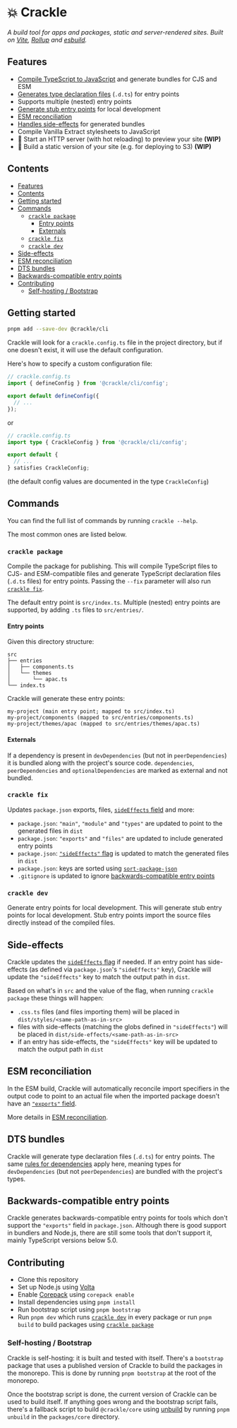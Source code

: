 # 💥 Crackle <!-- omit in toc -->

_A build tool for apps and packages, static and server-rendered sites. Built on [Vite], [Rollup] and [esbuild]._

[Vite]: https://vitejs.dev/
[Rollup]: https://rollupjs.org/
[esbuild]: https://esbuild.github.io/

## Features

- [Compile TypeScript to JavaScript](#crackle-package) and generate bundles for CJS and ESM
- [Generates type declaration files](#dts-bundles) (`.d.ts`) for entry points
- Supports multiple (nested) entry points
- [Generate stub entry points](#crackle-dev) for local development
- [ESM reconciliation](#esm-reconciliation)
- [Handles side-effects](#side-effects) for generated bundles
- Compile Vanilla Extract stylesheets to JavaScript
- 🚧 Start an HTTP server (with hot reloading) to preview your site **(WIP)**
- 🚧 Build a static version of your site (e.g. for deploying to S3) **(WIP)**

## Contents

- [Features](#features)
- [Contents](#contents)
- [Getting started](#getting-started)
- [Commands](#commands)
  - [`crackle package`](#crackle-package)
    - [Entry points](#entry-points)
    - [Externals](#externals)
  - [`crackle fix`](#crackle-fix)
  - [`crackle dev`](#crackle-dev)
- [Side-effects](#side-effects)
- [ESM reconciliation](#esm-reconciliation)
- [DTS bundles](#dts-bundles)
- [Backwards-compatible entry points](#backwards-compatible-entry-points)
- [Contributing](#contributing)
  - [Self-hosting / Bootstrap](#self-hosting--bootstrap)

## Getting started

```sh
pnpm add --save-dev @crackle/cli
```

Crackle will look for a `crackle.config.ts` file in the project directory, but if one doesn't exist, it will use the default configuration.

Here's how to specify a custom configuration file:

```ts
// crackle.config.ts
import { defineConfig } from '@crackle/cli/config';

export default defineConfig({
  // ...
});
```

or

```ts
// crackle.config.ts
import type { CrackleConfig } from '@crackle/cli/config';

export default {
  // ...
} satisfies CrackleConfig;
```

(the default config values are documented in the type `CrackleConfig`)

## Commands

You can find the full list of commands by running `crackle --help`.

The most common ones are listed below.

### `crackle package`

Compile the package for publishing.
This will compile TypeScript files to CJS- and ESM-compatible files and generate TypeScript declaration files (`.d.ts` files) for entry points.
Passing the `--fix` parameter will also run [`crackle fix`](#crackle-fix).

The default entry point is `src/index.ts`.
Multiple (nested) entry points are supported, by adding `.ts` files to `src/entries/`.

#### Entry points

Given this directory structure:

```
src
├── entries
│   ├── components.ts
│   └── themes
│       └── apac.ts
└── index.ts
```

Crackle will generate these entry points:

```
my-project (main entry point; mapped to src/index.ts)
my-project/components (mapped to src/entries/components.ts)
my-project/themes/apac (mapped to src/entries/themes/apac.ts)
```

#### Externals

If a dependency is present in `devDependencies` (but not in `peerDependencies`) it is bundled along with the project's source code.
`dependencies`, `peerDependencies` and `optionalDependencies` are marked as external and not bundled.

### `crackle fix`

Updates `package.json` exports, files, [`sideEffects` field](#side-effects) and more:

- `package.json`: `"main"`, `"module"` and `"types"` are updated to point to the generated files in `dist`
- `package.json`: `"exports"` and `"files"` are updated to include generated entry points
- `package.json`: [`"sideEffects"` flag](#side-effects) is updated to match the generated files in `dist`
- `package.json`: keys are sorted using [`sort-package-json`](https://github.com/keithamus/sort-package-json)
- `.gitignore` is updated to ignore [backwards-compatible entry points](#backwards-compatible-entry-points)

### `crackle dev`

Generate entry points for local development.
This will generate stub entry points for local development.
Stub entry points import the source files directly instead of the compiled files.

## Side-effects

Crackle updates the [`sideEffects` flag][se flag] if needed.
If an entry point has side-effects (as defined via `package.json`'s `"sideEffects"` key), Crackle will update the `"sideEffects"` key to match the output path in `dist`.

[se flag]: https://webpack.js.org/guides/tree-shaking/#mark-the-file-as-side-effect-free

Based on what's in `src` and the value of the flag, when running `crackle package` these things will happen:

- `.css.ts` files (and files importing them) will be placed in `dist/styles/<same-path-as-in-src>`
- files with side-effects (matching the globs defined in `"sideEffects"`) will be placed in `dist/side-effects/<same-path-as-in-src>`
- if an entry has side-effects, the `"sideEffects"` key will be updated to match the output path in `dist`

## ESM reconciliation

In the ESM build, Crackle will automatically reconcile import specifiers in the output code to point to an actual file when the imported package doesn't have an [`"exports"` field].

More details in [ESM reconciliation].

[`"exports"` field]: https://nodejs.org/api/packages.html#exports
[ESM reconciliation]: /docs/esm-reconciliation.md

## DTS bundles

Crackle will generate type declaration files (`.d.ts`) for entry points.
The same [rules for dependencies](#externals) apply here, meaning types for `devDependencies` (but not `peerDependencies`) are bundled with the project's types.

## Backwards-compatible entry points

Crackle generates backwards-compatible entry points for tools which don't support the `"exports"` field in `package.json`.
Although there is good support in bundlers and Node.js, there are still some tools that don't support it, mainly TypeScript versions below 5.0.

## Contributing

- Clone this repository
- Set up Node.js using [Volta](https://volta.sh/)
- Enable [Corepack](https://github.com/nodejs/corepack) using `corepack enable`
- Install dependencies using `pnpm install`
- Run bootstrap script using `pnpm bootstrap`
- Run `pnpm dev` which runs [`crackle dev`](#crackle-dev) in every package or run `pnpm build` to build packages using [`crackle package`](#crackle-package)

### Self-hosting / Bootstrap

Crackle is self-hosting: it is built and tested with itself.
There's a `bootstrap` package that uses a published version of Crackle to build the packages in the monorepo.
This is done by running `pnpm bootstrap` at the root of the monorepo.

Once the bootstrap script is done, the current version of Crackle can be used to build itself.
If anything goes wrong and the bootstrap script fails, there's a fallback script to build `@crackle/core` using [unbuild](https://github.com/unjs/unbuild) by running `pnpm unbuild` in the `packages/core` directory.
